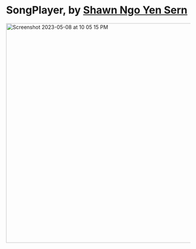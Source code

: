 # SongPlayer, by [Shawn Ngo Yen Sern](https://www.linkedin.com/in/ngo-yensern/?originalSubdomain=my)

<img width="601" alt="Screenshot 2023-05-08 at 10 05 15 PM" src="https://user-images.githubusercontent.com/6831096/236845248-b7e8fdeb-625f-4d66-8db6-7cbe2e9e74d6.png">
